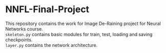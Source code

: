 # NNFL-Final-Project

This repository contains the work for Image De-Raining project for Neural Networks course. <br />
`skeleton.py` contains basic modules for train, test, loading and saving checkpoints. <br />
`layer.py` contains the network architecture.
